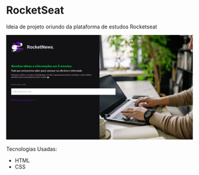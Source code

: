 # RocketSeat

Ideia de projeto oriundo da plataforma de estudos Rocketseat

<img src="./site.png" />

Tecnologias Usadas:
 - HTML 
 - CSS